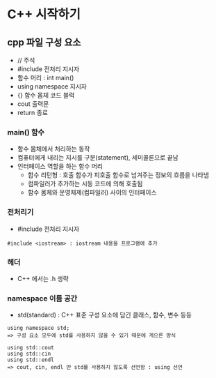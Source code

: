 # C++ 시작하기

## cpp 파일 구성 요소

- // 주석
- #include 전처리 지시자
- 함수 머리 : int main()
- using namespace 지시자
- {} 함수 몸체 코드 블럭
- cout 출력문
- return 종료

### main() 함수

- 함수 몸체에서 처리하는 동작
- 컴퓨터에게 내리는 지시를 구문(statement), 세미콜론으로 끝남
- 인터페이스 역할을 하는 함수 머리
  - 함수 리턴형 : 호출 함수가 피호출 함수로 넘겨주는 정보의 흐름을 나타냄
  - 컴파일러가 추가하는 시동 코드에 의해 호출됨
  - 함수 몸체와 운영체제(컴파일러) 사이의 인터페이스

### 전처리기

- #include 전처리 지시자

```
#include <iostream> : iostream 내용을 프로그램에 추가
```

### 헤더

- C++ 에서는 .h 생략

### namespace 이름 공간

- std(standard) : C++ 표준 구성 요소에 담긴 클래스, 함수, 변수 등등

```
using namespace std;
=> 구성 요소 모두에 std를 사용하지 않을 수 있기 때문에 게으른 방식

using std::cout
using std::cin
using std::endl
=> cout, cin, endl 만 std를 사용하지 않도록 선언함 : using 선언
```